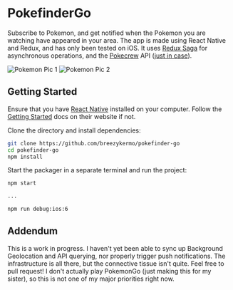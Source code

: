 # PokefinderGo

Subscribe to Pokemon, and get notified when the Pokemon you are watching have appeared in your area. The app is made using React Native and Redux, and has only been tested on iOS. It uses [Redux Saga](https://github.com/yelouafi/redux-saga) for asynchronous operations, and the [Pokecrew](https://www.pokecrew.com/) API ([just in case](https://fevgames.net/walking-a-dangerous-line-pokemon-go-and-unofficial-api-projects/)).

![Pokemon Pic 1](/assets/sceen1.png)
![Pokemon Pic 2](/assets/sceen2.png)

## Getting Started

Ensure that you have [React Native](https://facebook.github.io/react-native/) installed on your computer. Follow the [Getting Started](https://facebook.github.io/react-native/docs/getting-started.html#content) docs on their website if not.

Clone the directory and install dependencies:
```bash
git clone https://github.com/breezykermo/pokefinder-go
cd pokefinder-go
npm install
```
Start the packager in a separate terminal and run the project:
```bash
npm start

...

npm run debug:ios:6
```

## Addendum

This is a work in progress. I haven't yet been able to sync up Background Geolocation and API querying, nor properly trigger push notifications. The infrastructure is all there, but the connective tissue isn't quite. Feel free to pull request! I don't actually play PokemonGo (just making this for my sister), so this is not one of my major priorities right now.